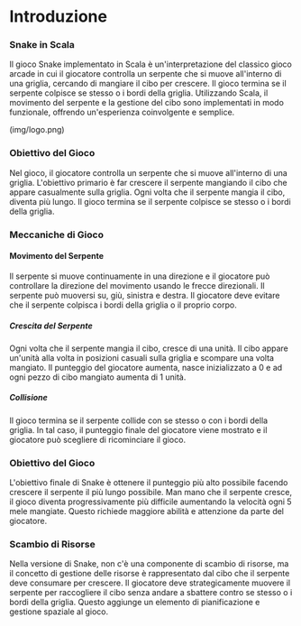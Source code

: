 # Introduzione

### Snake in Scala

Il gioco Snake implementato in Scala è un'interpretazione del classico gioco arcade in cui il giocatore controlla un serpente che si muove all'interno di una griglia, cercando di mangiare il cibo per crescere. Il gioco termina se il serpente colpisce se stesso o i bordi della griglia. Utilizzando Scala, il movimento del serpente e la gestione del cibo sono implementati in modo funzionale, offrendo un'esperienza coinvolgente e semplice.

(img/logo.png)

### Obiettivo del Gioco

Nel gioco, il giocatore controlla un serpente che si muove all'interno di una griglia. L'obiettivo primario è far crescere il serpente mangiando il cibo che appare casualmente sulla griglia. Ogni volta che il serpente mangia il cibo, diventa più lungo. Il gioco termina se il serpente colpisce se stesso o i bordi della griglia.

### Meccaniche di Gioco

#### Movimento del Serpente

Il serpente si muove continuamente in una direzione e il giocatore può controllare la direzione del movimento usando le frecce direzionali. Il serpente può muoversi su, giù, sinistra e destra. Il giocatore deve evitare che il serpente colpisca i bordi della griglia o il proprio corpo.

##### Crescita del Serpente

Ogni volta che il serpente mangia il cibo, cresce di una unità. Il cibo appare un'unità alla volta in posizioni casuali sulla griglia e scompare una volta mangiato. Il punteggio del giocatore aumenta, nasce inizializzato a 0 e ad ogni pezzo di cibo mangiato aumenta di 1 unità.

##### Collisione

Il gioco termina se il serpente collide con se stesso o con i bordi della griglia. In tal caso, il punteggio finale del giocatore viene mostrato e il giocatore può scegliere di ricominciare il gioco.

### Obiettivo del Gioco

L'obiettivo finale di Snake è ottenere il punteggio più alto possibile facendo crescere il serpente il più lungo possibile. Man mano che il serpente cresce, il gioco diventa progressivamente più difficile aumentando la velocità ogni 5 mele mangiate. Questo richiede maggiore abilità e attenzione da parte del giocatore.

### Scambio di Risorse

Nella versione di Snake, non c'è una componente di scambio di risorse, ma il concetto di gestione delle risorse è rappresentato dal cibo che il serpente deve consumare per crescere. Il giocatore deve strategicamente muovere il serpente per raccogliere il cibo senza andare a sbattere contro se stesso o i bordi della griglia. Questo aggiunge un elemento di pianificazione e gestione spaziale al gioco.
